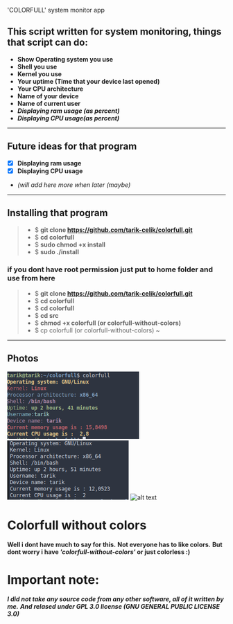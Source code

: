  'COLORFULL' system monitor app
## **This script written for system monitoring, things that script can do:**
- **Show Operating system you use**
- **Shell you use**
- **Kernel you use**
- **Your uptime (Time that your device last opened)**
- **Your CPU architecture**
- **Name of your device**
- **Name of current user**
- ***Displaying ram usage (as percent)***
- ***Displaying CPU usage(as percent)***
****
## **Future ideas for that program**
* [x] **Displaying ram usage**
* [x] **Displaying CPU usage**
* **(will add here more when later (maybe*)*
****
## **Installing that program**
>* $ **git clone https://github.com/tarik-celik/colorfull.git**
>* $ **cd colorfull**
>* $ **sudo chmod +x install**
>* $ **sudo ./install**
### if you dont have root permission just put to home folder and use from here
>* $ **git clone https://github.com/tarik-celik/colorfull.git**
>* $ **cd colorfull**
>* $ **cd colorfull**
>* $ **cd src**
>* $ **chmod +x colorfull (or colorfull-without-colors)**
>* $ cp colorfull (or colorfull-without-colors) ~
****
## **Photos**
![alt text](https://github.com/tarik-celik/colorfull/blob/main/screen-shot1.png)
![alt text](https://github.com/tarik-celik/colorfull/blob/main/screen-shot2.png)
![alt text](https://github.com/tarik-celik/colorfull/blob/main/screen-shot3.png)

# **Colorfull without colors**
**Well i dont have much to say for this.**
**Not everyone has to like colors.**
**But dont worry i have *'colorfull-without-colors'* or just colorless :)**

# Important note:
***I did not take any source code from any other software, all of it written by me.***
***And relased under GPL 3.0 license (GNU GENERAL PUBLIC LICENSE 3.0)***
